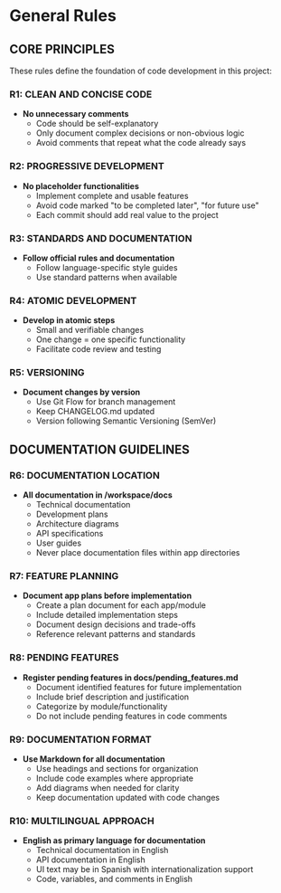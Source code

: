 # General Rules

## CORE PRINCIPLES
These rules define the foundation of code development in this project:

### R1: CLEAN AND CONCISE CODE
- **No unnecessary comments**
  - Code should be self-explanatory
  - Only document complex decisions or non-obvious logic
  - Avoid comments that repeat what the code already says

### R2: PROGRESSIVE DEVELOPMENT
- **No placeholder functionalities**
  - Implement complete and usable features
  - Avoid code marked "to be completed later", "for future use"
  - Each commit should add real value to the project

### R3: STANDARDS AND DOCUMENTATION
- **Follow official rules and documentation**
  - Follow language-specific style guides
  - Use standard patterns when available

### R4: ATOMIC DEVELOPMENT
- **Develop in atomic steps**
  - Small and verifiable changes
  - One change = one specific functionality
  - Facilitate code review and testing

### R5: VERSIONING
- **Document changes by version**
  - Use Git Flow for branch management
  - Keep CHANGELOG.md updated
  - Version following Semantic Versioning (SemVer)

## DOCUMENTATION GUIDELINES

### R6: DOCUMENTATION LOCATION
- **All documentation in /workspace/docs**
  - Technical documentation
  - Development plans
  - Architecture diagrams
  - API specifications
  - User guides
  - Never place documentation files within app directories

### R7: FEATURE PLANNING
- **Document app plans before implementation**
  - Create a plan document for each app/module
  - Include detailed implementation steps
  - Document design decisions and trade-offs
  - Reference relevant patterns and standards

### R8: PENDING FEATURES
- **Register pending features in docs/pending_features.md**
  - Document identified features for future implementation
  - Include brief description and justification
  - Categorize by module/functionality
  - Do not include pending features in code comments

### R9: DOCUMENTATION FORMAT
- **Use Markdown for all documentation**
  - Use headings and sections for organization
  - Include code examples where appropriate
  - Add diagrams when needed for clarity
  - Keep documentation updated with code changes

### R10: MULTILINGUAL APPROACH
- **English as primary language for documentation**
  - Technical documentation in English
  - API documentation in English
  - UI text may be in Spanish with internationalization support
  - Code, variables, and comments in English 